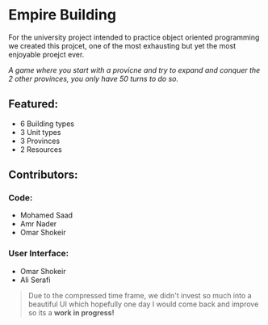 # Empire Building

For the university project intended to practice object oriented programming we created this projcet, one of the most exhausting but yet the most enjoyable proejct ever.

*A game where you start with a provicne and try to expand and conquer the 2 other provinces, you only have 50 turns to do so.*

## Featured:
- 6 Building types
- 3 Unit types
- 3 Provinces
- 2 Resources

## Contributors:
### Code:
- Mohamed Saad
- Amr Nader
- Omar Shokeir

### User Interface:
- Omar Shokeir
- Ali Serafi

> Due to the compressed time frame, we didn't invest so much into a beautiful UI which hopefully one day I would come back and improve so its a **work in progress!** 
